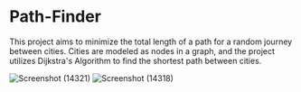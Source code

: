# Path-Finder
This project aims to minimize the total length of a path for a random journey between cities. Cities are modeled as nodes in a graph, and the project utilizes Dijkstra's Algorithm to find the shortest path between cities.

![Screenshot (14321)](https://github.com/1simransaini/Path-Finder/assets/91106038/0dd1f998-79db-4b0e-8559-b0ece0589227)
![Screenshot (14318)](https://github.com/1simransaini/Path-Finder/assets/91106038/e360eb87-1694-4f40-9979-97feae341d90)


